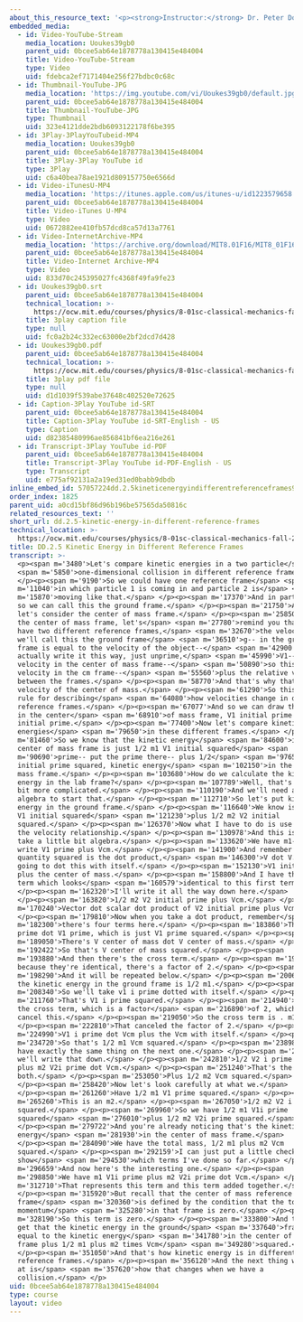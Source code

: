 ```yaml
---
about_this_resource_text: '<p><strong>Instructor:</strong> Dr. Peter Dourmashkin</p>'
embedded_media:
  - id: Video-YouTube-Stream
    media_location: Uoukes39gb0
    parent_uid: 0bcee5ab64e1878778a130415e484004
    title: Video-YouTube-Stream
    type: Video
    uid: fdebca2ef7171404e256f27bdbc0c68c
  - id: Thumbnail-YouTube-JPG
    media_location: 'https://img.youtube.com/vi/Uoukes39gb0/default.jpg'
    parent_uid: 0bcee5ab64e1878778a130415e484004
    title: Thumbnail-YouTube-JPG
    type: Thumbnail
    uid: 323e4121dde2bdb6093122178f6be395
  - id: 3Play-3PlayYouTubeid-MP4
    media_location: Uoukes39gb0
    parent_uid: 0bcee5ab64e1878778a130415e484004
    title: 3Play-3Play YouTube id
    type: 3Play
    uid: c6a40bea78ae1921d809157750e6566d
  - id: Video-iTunesU-MP4
    media_location: 'https://itunes.apple.com/us/itunes-u/id1223579658'
    parent_uid: 0bcee5ab64e1878778a130415e484004
    title: Video-iTunes U-MP4
    type: Video
    uid: 0672882ee410fb57dcd8ca57d13a7761
  - id: Video-InternetArchive-MP4
    media_location: 'https://archive.org/download/MIT8.01F16/MIT8_01F16_DD_CMframe5_360p.mp4'
    parent_uid: 0bcee5ab64e1878778a130415e484004
    title: Video-Internet Archive-MP4
    type: Video
    uid: 833d70c245395027fc4368f49fa9fe23
  - id: Uoukes39gb0.srt
    parent_uid: 0bcee5ab64e1878778a130415e484004
    technical_location: >-
      https://ocw.mit.edu/courses/physics/8-01sc-classical-mechanics-fall-2016/week-9-collision-theory/dd.2.5-kinetic-energy-in-different-reference-frames/dd.2.5-kinetic-energy-in-different-reference-frames/Uoukes39gb0.srt
    title: 3play caption file
    type: null
    uid: fc0a2b24c332ec63000e2bf2dcd7d428
  - id: Uoukes39gb0.pdf
    parent_uid: 0bcee5ab64e1878778a130415e484004
    technical_location: >-
      https://ocw.mit.edu/courses/physics/8-01sc-classical-mechanics-fall-2016/week-9-collision-theory/dd.2.5-kinetic-energy-in-different-reference-frames/dd.2.5-kinetic-energy-in-different-reference-frames/Uoukes39gb0.pdf
    title: 3play pdf file
    type: null
    uid: d1d1039f539abe37648c402520e72625
  - id: Caption-3Play YouTube id-SRT
    parent_uid: 0bcee5ab64e1878778a130415e484004
    title: Caption-3Play YouTube id-SRT-English - US
    type: Caption
    uid: d82385480996ae856841bf6ea216e261
  - id: Transcript-3Play YouTube id-PDF
    parent_uid: 0bcee5ab64e1878778a130415e484004
    title: Transcript-3Play YouTube id-PDF-English - US
    type: Transcript
    uid: e775af92131a2a19ed31ed0babb9dbdb
inline_embed_id: 57057224dd.2.5kineticenergyindifferentreferenceframes93576599
order_index: 1825
parent_uid: a0cd15bf86d96b196be57565da50816c
related_resources_text: ''
short_url: dd.2.5-kinetic-energy-in-different-reference-frames
technical_location: >-
  https://ocw.mit.edu/courses/physics/8-01sc-classical-mechanics-fall-2016/week-9-collision-theory/dd.2.5-kinetic-energy-in-different-reference-frames/dd.2.5-kinetic-energy-in-different-reference-frames
title: DD.2.5 Kinetic Energy in Different Reference Frames
transcript: >-
  <p><span m='3480'>Let's compare kinetic energies in a two particle</span>
  <span m='5850'>one-dimensional collision in different reference frames.</span>
  </p><p><span m='9190'>So we could have one reference frame</span> <span
  m='11040'>in which particle 1 is coming in and particle 2 is</span> <span
  m='15870'>moving like that.</span> </p><p><span m='17370'>And in particular--
  so we can call this the ground frame.</span> </p><p><span m='21750'>And now
  let's consider the center of mass frame.</span> </p><p><span m='25850'>And in
  the center of mass frame, let's</span> <span m='27780'>remind you that when we
  have two different reference frames,</span> <span m='32670'>the velocity--
  we'll call this the ground frame</span> <span m='36510'>g-- in the ground
  frame is equal to the velocity of the object--</span> <span m='42900'>we'll
  actually write it this way, just unprime,</span> <span m='45990'>V1-- the
  velocity in the center of mass frame--</span> <span m='50890'>so this is the
  velocity in the cm frame--</span> <span m='55560'>plus the relative velocities
  between the frames.</span> </p><p><span m='58770'>And that's why that's the
  velocity of the center of mass.</span> </p><p><span m='61290'>So this was our
  rule for describing</span> <span m='64080'>how velocities change in different
  reference frames.</span> </p><p><span m='67077'>And so we can draw the picture
  in the center</span> <span m='68910'>of mass frame, V1 initial prime and V2
  initial prime.</span> </p><p><span m='77400'>Now let's compare kinetic
  energies</span> <span m='79650'>in these different frames.</span> </p><p><span
  m='81460'>So we know that the kinetic energy</span> <span m='84600'>in the
  center of mass frame is just 1/2 m1 V1 initial squared</span> <span
  m='90690'>prime-- put the prime there-- plus 1/2</span> <span m='97650'>V2
  initial prime squared, kinetic energy</span> <span m='102150'>in the center of
  mass frame.</span> </p><p><span m='103680'>How do we calculate the kinetic
  energy in the lab frame?</span> </p><p><span m='107789'>Well, that's a little
  bit more complicated.</span> </p><p><span m='110190'>And we'll need a little
  algebra to start that.</span> </p><p><span m='112710'>So let's put kinetic
  energy in the ground frame.</span> </p><p><span m='116640'>We know is 1/2 m1
  V1 initial squared</span> <span m='121230'>plus 1/2 m2 V2 initial
  squared.</span> </p><p><span m='126370'>Now what I have to do is use the law,
  the velocity relationship.</span> </p><p><span m='130978'>And this is going to
  take a little bit algebra.</span> </p><p><span m='133620'>We have m1-- I'll
  write V1 prime plus Vcm.</span> </p><p><span m='141900'>And remember that any
  quantity squared is the dot product,</span> <span m='146300'>V dot V. So I'm
  going to dot this with itself.</span> </p><p><span m='152130'>V1 initial prime
  plus the center of mass.</span> </p><p><span m='158800'>And I have the second
  term which looks</span> <span m='160579'>identical to this first term.</span>
  </p><p><span m='162320'>I'll write it all the way down here.</span>
  </p><p><span m='163820'>1/2 m2 V2 initial prime plus Vcm.</span> </p><p><span
  m='170240'>Vector dot scalar dot product of V2 initial prime plus Vcm.</span>
  </p><p><span m='179810'>Now when you take a dot product, remember</span> <span
  m='182300'>there's four terms here.</span> </p><p><span m='183860'>There's V1
  prime dot V1 prime, which is just V1 prime squared.</span> </p><p><span
  m='189050'>There's V center of mass dot V center of mass.</span> </p><p><span
  m='192422'>So that's V center of mass squared.</span> </p><p><span
  m='193880'>And then there's the cross term.</span> </p><p><span m='195620'>And
  because they're identical, there's a factor of 2.</span> </p><p><span
  m='198290'>And it will be repeated below.</span> </p><p><span m='200690'>So
  the kinetic energy in the ground frame is 1/2 m1.</span> </p><p><span
  m='208340'>So we'll take v1 i prime dotted with itself.</span> </p><p><span
  m='211760'>That's V1 i prime squared.</span> </p><p><span m='214940'>We have
  the cross term, which is a factor</span> <span m='216890'>of 2, which will
  cancel this.</span> </p><p><span m='219050'>So the cross term is . m1.</span>
  </p><p><span m='222810'>That canceled the factor of 2.</span> </p><p><span
  m='224990'>V1 i prime dot Vcm plus the Vcm with itself.</span> </p><p><span
  m='234720'>So that's 1/2 m1 Vcm squared.</span> </p><p><span m='238980'>Now I
  have exactly the same thing on the next one.</span> </p><p><span m='241769'>So
  we'll write that down.</span> </p><p><span m='242810'>1/2 V2 i prime squared
  plus m2 V2i prime dot Vcm.</span> </p><p><span m='251240'>That's the same in
  both.</span> </p><p><span m='253050'>Plus 1/2 m2 Vcm squared.</span>
  </p><p><span m='258420'>Now let's look carefully at what we.</span>
  </p><p><span m='261260'>Have 1/2 m1 V1 prime squared.</span> </p><p><span
  m='265260'>This is an m2.</span> </p><p><span m='267050'>1/2 m2 V2 i prime
  squared.</span> </p><p><span m='269960'>So we have 1/2 m1 V1i prime
  squared</span> <span m='276010'>plus 1/2 m2 V2i prime squared.</span>
  </p><p><span m='279722'>And you're already noticing that's the kinetic
  energy</span> <span m='281930'>in the center of mass frame.</span>
  </p><p><span m='284090'>We have the total mass, 1/2 m1 plus m2 Vcm
  squared.</span> </p><p><span m='292159'>I can just put a little check to
  show</span> <span m='294530'>which terms I've done so far.</span> </p><p><span
  m='296659'>And now here's the interesting one.</span> </p><p><span
  m='298850'>We have m1 V1i prime plus m2 V2i prime dot Vcm.</span> </p><p><span
  m='312710'>That represents this term and this term added together.</span>
  </p><p><span m='315920'>But recall that the center of mass reference
  frame</span> <span m='320360'>is defined by the condition that the total
  momentum</span> <span m='325280'>in that frame is zero.</span> </p><p><span
  m='328190'>So this term is zero.</span> </p><p><span m='333800'>And thus, we
  get that the kinetic energy in the ground</span> <span m='337640'>frame is
  equal to the kinetic energy</span> <span m='341780'>in the center of mass
  frame plus 1/2 m1 plus m2 times Vcm</span> <span m='349280'>squared.</span>
  </p><p><span m='351050'>And that's how kinetic energy is in different
  reference frames.</span> </p><p><span m='356120'>And the next thing we'll look
  at is</span> <span m='357620'>how that changes when we have a
  collision.</span> </p>
uid: 0bcee5ab64e1878778a130415e484004
type: course
layout: video
---
```


